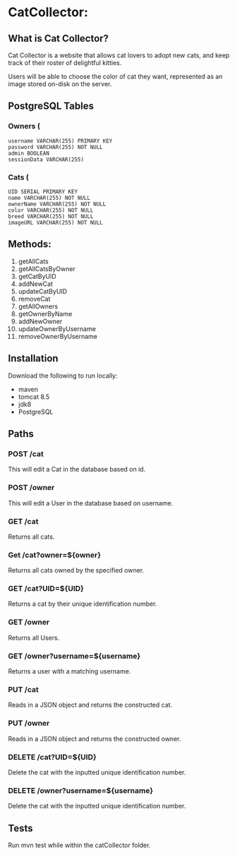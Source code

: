
# CatCollector:
## What is Cat Collector?
Cat Collector is a website that allows cat lovers to adopt new cats, and keep track of their roster of delightful kitties. 

Users will be able to choose the color of cat they want, represented as an image stored on-disk on the server.


## PostgreSQL Tables
### Owners (
	username VARCHAR(255) PRIMARY KEY
	password VARCHAR(255) NOT NULL
	admin BOOLEAN
	sessionData VARCHAR(255)

### Cats (
	UID SERIAL PRIMARY KEY
	name VARCHAR(255) NOT NULL
	ownerName VARCHAR(255) NOT NULL
	color VARCHAR(255) NOT NULL
	breed VARCHAR(255) NOT NULL
	imageURL VARCHAR(255) NOT NULL

## Methods:
1.	getAllCats				
2.	getAllCatsByOwner			
3.	getCatByUID				
4.	addNewCat				
5.	updateCatByUID					
6.	removeCat 				
7.	getAllOwners
8.	getOwnerByName			
9.	addNewOwner									
10.	updateOwnerByUsername
11.	removeOwnerByUsername

## Installation
Download the following to run locally:
- maven
- tomcat 8.5
- jdk8
- PostgreSQL

## Paths
### POST /cat
This will edit a Cat in the database based on id.

### POST /owner
This will edit a User in the database based on username.

### GET /cat
Returns all cats.

### Get /cat?owner=${owner}
Returns all cats owned by the specified owner.

### GET /cat?UID=${UID}
Returns a cat by their unique identification number.

### GET /owner
Returns all Users.

### GET /owner?username=${username}
Returns a user with a matching username.

### PUT /cat
Reads in a JSON object and returns the constructed cat.

### PUT /owner
Reads in a JSON object and returns the constructed owner.

### DELETE /cat?UID=${UID}
Delete the cat with the inputted unique identification number.

### DELETE /owner?username=${username}
Delete the cat with the inputted unique identification number.

## Tests
Run mvn test while within the catCollector folder.
